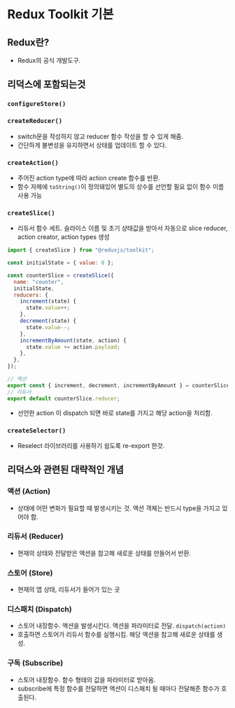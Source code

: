# Redux Toolkit 기본

## Redux란?

- Redux의 공식 개발도구.

## 리덕스에 포함되는것

### `configureStore()`

### `createReducer()`

- switch문을 작성하지 않고 reducer 함수 작성을 할 수 있게 해줌.
- 간단하게 불변성을 유지하면서 상태를 업데이트 할 수 있다.

### `createAction()`

- 주어진 action type에 따라 action create 함수를 반환.
- 함수 자체에 `toString()`이 정의돼있어 별도의 상수를 선언할 필요 없이 함수 이름 사용 가능

### `createSlice()`

- 리듀서 함수 세트. 슬라이스 이름 및 초기 상태값을 받아서 자동으로 slice reducer, action creator, action types 생성

```javascript
import { createSlice } from "@reduxjs/toolkit";

const initialState = { value: 0 };

const counterSlice = createSlice({
  name: "counter",
  initialState,
  reducers: {
    increment(state) {
      state.value++;
    },
    decrement(state) {
      state.value--;
    },
    incrementByAmount(state, action) {
      state.value += action.payload;
    },
  },
});

// 액션
export const { increment, decrement, incrementByAmount } = counterSlice.actions;
// 리듀서
export default counterSlice.reducer;
```

- 선언한 action 이 dispatch 되면 바로 state를 가지고 해당 action을 처리함.

### `createSelector()`

- Reselect 라이브러리를 사용하기 쉽도록 re-export 한것.

## 리덕스와 관련된 대략적인 개념

### 액션 (Action)

- 상태에 어떤 변화가 필요할 때 발생시키는 것. 액션 객체는 반드시 type을 가지고 있어야 함.

### 리듀서 (Reducer)

- 현재의 상태와 전달받은 액션을 참고해 새로운 상태를 만들어서 반환.

### 스토어 (Store)

- 현재의 앱 상태, 리듀서가 들어가 있는 곳

### 디스패치 (Dispatch)

- 스토어 내장함수. 액션을 발생시킨다. 액션을 파라미터로 전달. `dispatch(action)`
- 호출하면 스토어가 리듀서 함수를 실행시킴. 해당 액션을 참고해 새로운 상태를 생성.

### 구독 (Subscribe)

- 스토어 내장함수. 함수 형태의 값을 파라미터로 받아옴.
- subscribe에 특정 함수를 전달하면 액션이 디스패치 될 때마다 전달해준 함수가 호출된다.
